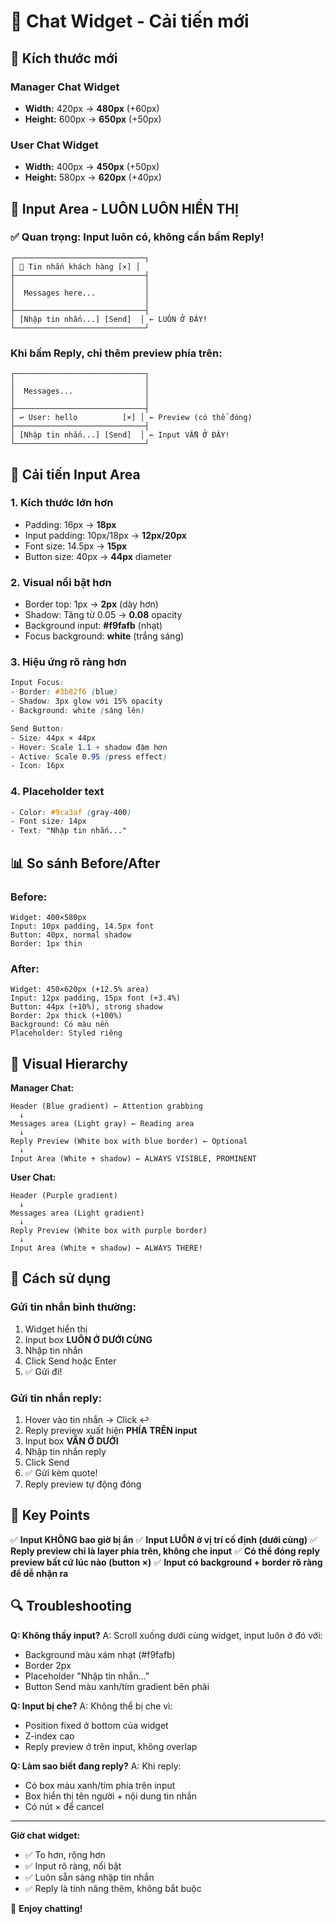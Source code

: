 # 💬 Chat Widget - Cải tiến mới

## 🎨 Kích thước mới

### Manager Chat Widget
- **Width:** 420px → **480px** (+60px)
- **Height:** 600px → **650px** (+50px)

### User Chat Widget  
- **Width:** 400px → **450px** (+50px)
- **Height:** 580px → **620px** (+40px)

## 📱 Input Area - LUÔN LUÔN HIỂN THỊ

### ✅ Quan trọng: Input luôn có, không cần bấm Reply!

```
┌─────────────────────────────┐
│ 🏪 Tin nhắn khách hàng [×] │
├─────────────────────────────┤
│                             │
│  Messages here...           │
│                             │
├─────────────────────────────┤
│ [Nhập tin nhắn...] [Send]  │ ← LUÔN Ở ĐÂY!
└─────────────────────────────┘
```

### Khi bấm Reply, chỉ thêm preview phía trên:

```
┌─────────────────────────────┐
│                             │
│  Messages...                │
│                             │
├─────────────────────────────┤
│ ↩ User: hello          [×] │ ← Preview (có thể đóng)
├─────────────────────────────┤
│ [Nhập tin nhắn...] [Send]  │ ← Input VẪN Ở ĐÂY!
└─────────────────────────────┘
```

## 🎯 Cải tiến Input Area

### 1. **Kích thước lớn hơn**
- Padding: 16px → **18px**
- Input padding: 10px/18px → **12px/20px**
- Font size: 14.5px → **15px**
- Button size: 40px → **44px** diameter

### 2. **Visual nổi bật hơn**
- Border top: 1px → **2px** (dày hơn)
- Shadow: Tăng từ 0.05 → **0.08** opacity
- Background input: **#f9fafb** (nhạt)
- Focus background: **white** (trắng sáng)

### 3. **Hiệu ứng rõ ràng hơn**
```css
Input Focus:
- Border: #3b82f6 (blue)
- Shadow: 3px glow với 15% opacity
- Background: white (sáng lên)

Send Button:
- Size: 44px × 44px
- Hover: Scale 1.1 + shadow đậm hơn
- Active: Scale 0.95 (press effect)
- Icon: 16px
```

### 4. **Placeholder text**
```css
- Color: #9ca3af (gray-400)
- Font size: 14px
- Text: "Nhập tin nhắn..."
```

## 📊 So sánh Before/After

### Before:
```
Widget: 400×580px
Input: 10px padding, 14.5px font
Button: 40px, normal shadow
Border: 1px thin
```

### After:
```
Widget: 450×620px (+12.5% area)
Input: 12px padding, 15px font (+3.4%)
Button: 44px (+10%), strong shadow
Border: 2px thick (+100%)
Background: Có màu nền
Placeholder: Styled riêng
```

## 🎨 Visual Hierarchy

**Manager Chat:**
```
Header (Blue gradient) ← Attention grabbing
  ↓
Messages area (Light gray) ← Reading area
  ↓
Reply Preview (White box with blue border) ← Optional
  ↓
Input Area (White + shadow) ← ALWAYS VISIBLE, PROMINENT
```

**User Chat:**
```
Header (Purple gradient)
  ↓
Messages area (Light gradient)
  ↓  
Reply Preview (White box with purple border)
  ↓
Input Area (White + shadow) ← ALWAYS THERE!
```

## 🚀 Cách sử dụng

### Gửi tin nhắn bình thường:
1. Widget hiển thị
2. Input box **LUÔN Ở DƯỚI CÙNG**
3. Nhập tin nhắn
4. Click Send hoặc Enter
5. ✅ Gửi đi!

### Gửi tin nhắn reply:
1. Hover vào tin nhắn → Click ↩
2. Reply preview xuất hiện **PHÍA TRÊN input**
3. Input box **VẪN Ở DƯỚI**
4. Nhập tin nhắn reply
5. Click Send
6. ✅ Gửi kèm quote!
7. Reply preview tự động đóng

## 🎯 Key Points

✅ **Input KHÔNG bao giờ bị ẩn**
✅ **Input LUÔN ở vị trí cố định (dưới cùng)**
✅ **Reply preview chỉ là layer phía trên, không che input**
✅ **Có thể đóng reply preview bất cứ lúc nào (button ×)**
✅ **Input có background + border rõ ràng để dễ nhận ra**

## 🔍 Troubleshooting

**Q: Không thấy input?**
A: Scroll xuống dưới cùng widget, input luôn ở đó với:
- Background màu xám nhạt (#f9fafb)
- Border 2px
- Placeholder "Nhập tin nhắn..."
- Button Send màu xanh/tím gradient bên phải

**Q: Input bị che?**
A: Không thể bị che vì:
- Position fixed ở bottom của widget
- Z-index cao
- Reply preview ở trên input, không overlap

**Q: Làm sao biết đang reply?**
A: Khi reply:
- Có box màu xanh/tím phía trên input
- Box hiển thị tên người + nội dung tin nhắn
- Có nút × để cancel

---

**Giờ chat widget:**
- ✅ To hơn, rộng hơn
- ✅ Input rõ ràng, nổi bật
- ✅ Luôn sẵn sàng nhập tin nhắn
- ✅ Reply là tính năng thêm, không bắt buộc

🎉 **Enjoy chatting!**
